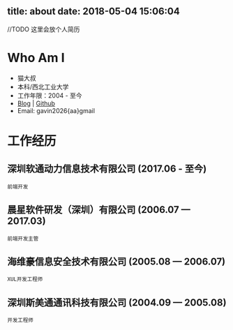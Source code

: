 title: about
date: 2018-05-04 15:06:04
---
//TODO 这里会放个人简历

# Who Am I

 - 猫大叔
 - 本科/西北工业大学
 - 工作年限：2004 - 至今
 - [Blog](http://21ido.com) | [Github](https://github.com/think2cat/)
 - Email: gavin2026{aa}gmail
 
# 工作经历

##  深圳软通动力信息技术有限公司 (2017.06 - 至今)
    前端开发
## 晨星软件研发（深圳）有限公司 (2006.07 — 2017.03)
    前端开发主管
## 海维豪信息安全技术有限公司 (2005.08 — 2006.07)
    XUL开发工程师
## 深圳斯美通通讯科技有限公司 (2004.09 — 2005.08)
    开发工程师